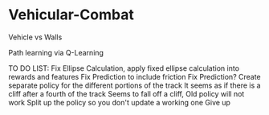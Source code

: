 # Vehicular-Combat
Vehicle vs Walls

Path learning via Q-Learning


TO DO LIST:
  Fix Ellipse Calculation, apply fixed ellipse calculation into rewards and features
  Fix Prediction to include friction
  Fix Prediction?
  Create separate policy for the different portions of the track
    It seems as if there is a cliff after a fourth of the track
      Seems to fall off a cliff, Old policy will not work
    Split up the policy so you don't update a working one
  Give up
